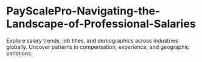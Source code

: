 # PayScalePro-Navigating-the-Landscape-of-Professional-Salaries
Explore salary trends, job titles, and demographics across industries globally. Uncover patterns in compensation, experience, and geographic variations.
